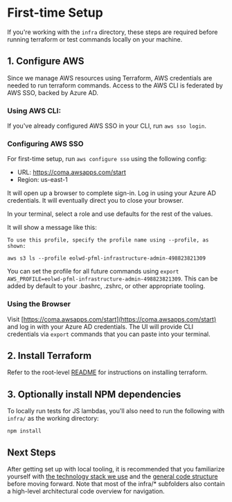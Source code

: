 # First-time Setup

If you're working with the `infra` directory, these steps are required before running terraform or test commands locally on your machine.

## 1. Configure AWS

Since we manage AWS resources using Terraform, AWS credentials are needed to run terraform commands. Access to the AWS CLI is federated by AWS SSO, backed by Azure AD.

### Using AWS CLI:

If you've already configured AWS SSO in your CLI, run `aws sso login`.

### Configuring AWS SSO
For first-time setup, run `aws configure sso` using the following config:

* URL: https://coma.awsapps.com/start
* Region: us-east-1

It will open up a browser to complete sign-in. Log in using your Azure AD credentials. It will eventually direct you to close your browser.

In your terminal, select a role and use defaults for the rest of the values.

It will show a message like this:

```
To use this profile, specify the profile name using --profile, as shown:

aws s3 ls --profile eolwd-pfml-infrastructure-admin-498823821309
```

You can set the profile for all future commands using `export AWS_PROFILE=eolwd-pfml-infrastructure-admin-498823821309`. This can be added by default to your .bashrc, .zshrc, or other appropriate tooling.

### Using the Browser

Visit [https://coma.awsapps.com/start](https://coma.awsapps.com/start) and log in with your Azure AD credentials. The UI will provide CLI credentials via `export` commands that you can paste into your terminal.

## 2. Install Terraform

Refer to the root-level [README](../../README.md) for instructions on installing terraform.

## 3. Optionally install NPM dependencies

To locally run tests for JS lambdas, you'll also need to run the following with `infra/` as the working directory:

```
npm install
```

## Next Steps

After getting set up with local tooling, it is recommended that you familiarize yourself with [the technology stack we use](https://lwd.atlassian.net/wiki/spaces/DD/pages/1943568520/Infrastructure+Eng+Onboarding) and the [general code structure](../../infra/README.md) before moving forward. Note that most of the infra/* subfolders also contain a high-level architectural code overview for navigation.
